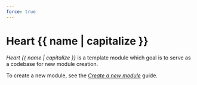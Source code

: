 ```yaml
---
force: true
---
```


# Heart {{ name | capitalize }}

_Heart {{ name | capitalize }}_ is a template module which goal is to serve as a codebase for new module creation.

To create a new module, see the _[Create a new module](../../docs/CREATE_NEW_MODULE.md)_ guide.
